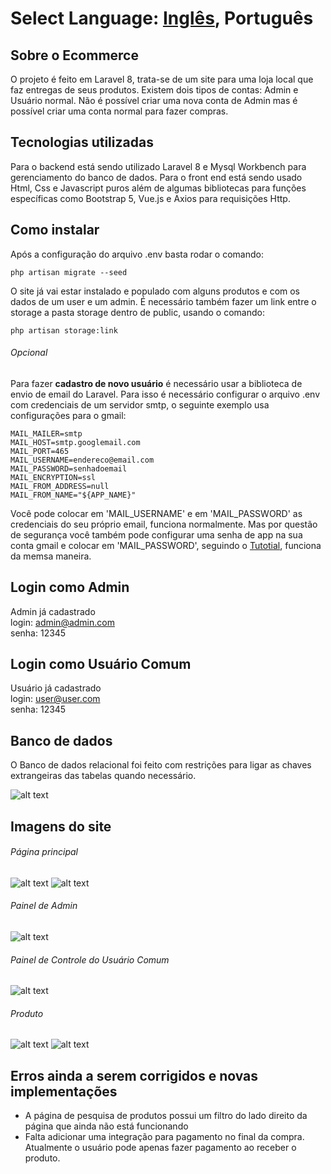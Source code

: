 Select Language: [Inglês](https://github.com/andre-rep/laravel-ecommerce-project), **Português**
========
## Sobre o Ecommerce

O projeto é feito em Laravel 8, trata-se de um site para uma loja local que faz entregas de seus produtos.
Existem dois tipos de contas: Admin e Usuário normal.
Não é possível criar uma nova conta de Admin mas é possível criar uma conta normal para fazer compras.

## Tecnologias utilizadas

Para o backend está sendo utilizado Laravel 8 e Mysql Workbench para gerenciamento do banco de dados. Para o front end está sendo usado Html, Css e Javascript puros além de algumas bibliotecas para funções específicas como Bootstrap 5, Vue.js e Axios para requisições Http.

## Como instalar

Após a configuração do arquivo .env basta rodar o comando:
```
php artisan migrate --seed
```
O site já vai estar instalado e populado com alguns produtos e com os dados de um user e um admin.
É necessário também fazer um link entre o storage a pasta storage dentro de public, usando o comando:
```
php artisan storage:link
```

###### Opcional

Para fazer **cadastro de novo usuário** é necessário usar a biblioteca de envio de email do Laravel. Para isso é necessário configurar o arquivo .env com credenciais de um servidor smtp, o seguinte exemplo usa configurações para o gmail:
```
MAIL_MAILER=smtp
MAIL_HOST=smtp.googlemail.com
MAIL_PORT=465
MAIL_USERNAME=endereco@email.com
MAIL_PASSWORD=senhadoemail
MAIL_ENCRYPTION=ssl
MAIL_FROM_ADDRESS=null
MAIL_FROM_NAME="${APP_NAME}"
```
Você pode colocar em 'MAIL_USERNAME' e em 'MAIL_PASSWORD' as credenciais do seu próprio email, funciona normalmente. Mas por questão de segurança você também pode configurar uma senha de app na sua conta gmail e colocar em 'MAIL_PASSWORD', seguindo o [Tutotial](https://support.google.com/mail/answer/185833?hl=pt-BR), funciona da memsa maneira.

## Login como Admin

Admin já cadastrado\
login: admin@admin.com\
senha: 12345

## Login como Usuário Comum

Usuário já cadastrado\
login: user@user.com\
senha: 12345

## Banco de dados

O Banco de dados relacional foi feito com restrições para ligar as chaves extrangeiras das tabelas quando necessário.

![alt text](http://andrenascimento.com/external_images/ecommerce/eer-diagram.png)

## Imagens do site

###### Página principal

![alt text](http://andrenascimento.com/external_images/ecommerce/main-page-1.png)
![alt text](http://andrenascimento.com/external_images/ecommerce/main-page-2.png)

###### Painel de Admin

![alt text](http://andrenascimento.com/external_images/ecommerce/admin-panel.png)

###### Painel de Controle do Usuário Comum

![alt text](http://andrenascimento.com/external_images/ecommerce/user-panel.png)

###### Produto

![alt text](http://andrenascimento.com/external_images/ecommerce/product-page.png)
![alt text](http://andrenascimento.com/external_images/ecommerce/product-page-2.png)

## Erros ainda a serem corrigidos e novas implementações

- A página de pesquisa de produtos possui um filtro do lado direito da página que ainda não está funcionando
- Falta adicionar uma integração para pagamento no final da compra. Atualmente o usuário pode apenas fazer pagamento ao receber o produto.